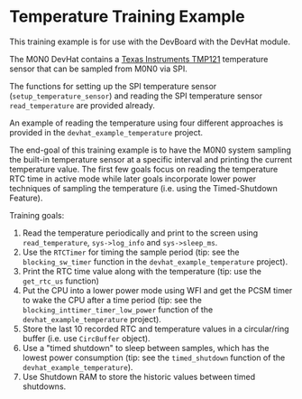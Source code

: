 # Temperature Training Example

This training example is for use with the DevBoard with the DevHat module. 

The M0N0 DevHat contains a [Texas Instruments TMP121](http://www.ti.com/product/TMP121) temperature sensor that can be sampled from M0N0 via SPI. 

The functions for setting up the SPI temperature sensor (`setup_temperature_sensor`) and reading the SPI temperature sensor `read_temperature` are provided already. 

An example of reading the temperature using four different approaches is provided in the `devhat_example_temperature` project. 

The end-goal of this training example is to have the M0N0 system sampling the built-in temperature sensor at a specific interval and printing the current temperature value. 
The first few goals focus on reading the temperature RTC time in active mode while later goals incorporate lower power techniques of sampling the temperature (i.e. using the Timed-Shutdown Feature). 

Training goals:

1. Read the temperature periodically and print to the screen using `read_temperature`, `sys->log_info` and `sys->sleep_ms`. 
2. Use the `RTCTimer` for timing the sample period (tip: see the `blocking_sw_timer` function in the `devhat_example_temperature` project). 
3. Print the RTC time value along with the temperature (tip: use the `get_rtc_us` function)
4. Put the CPU into a lower power mode using WFI and get the PCSM timer to wake the CPU after a time period (tip: see the `blocking_inttimer_timer_low_power` function of the `devhat_example_temperature` project). 
5. Store the last 10 recorded RTC and temperature values in a circular/ring buffer (i.e. use `CircBuffer` object). 
6. Use a "timed shutdown" to sleep between samples, which has the lowest power consumption (tip: see the `timed_shutdown` function of the `devhat_example_temperature`). 
7. Use Shutdown RAM to store the historic values between timed shutdowns.

